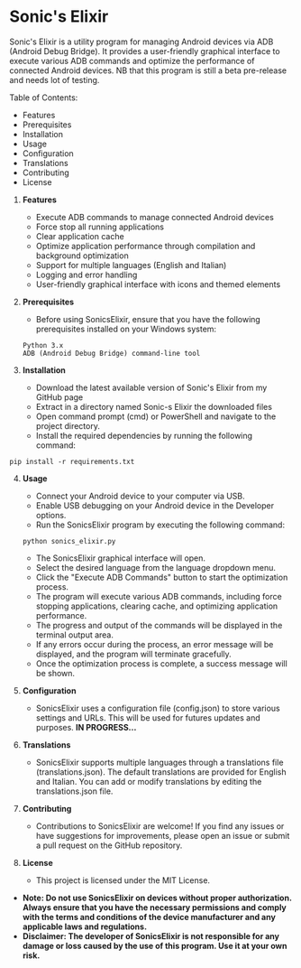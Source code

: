 # Sonic's Elixir

Sonic's Elixir is a utility program for managing Android devices via ADB (Android Debug Bridge). It provides a user-friendly graphical interface to execute various ADB commands and optimize the performance of connected Android devices. 
NB that this program is still a beta pre-release and needs lot of testing.

Table of Contents:  
* Features
* Prerequisites
* Installation
* Usage
* Configuration
* Translations
* Contributing
* License

1. **Features**
   * Execute ADB commands to manage connected Android devices
   * Force stop all running applications
   * Clear application cache
   * Optimize application performance through compilation and background optimization
   * Support for multiple languages (English and Italian)
   * Logging and error handling
   * User-friendly graphical interface with icons and themed elements

3. **Prerequisites**
   * Before using SonicsElixir, ensure that you have the following prerequisites installed on your Windows system:

    ```
    Python 3.x
    ADB (Android Debug Bridge) command-line tool
    ```

4. **Installation**
   * Download the latest available version of Sonic's Elixir from my GitHub page
   * Extract in a directory named Sonic-s Elixir the downloaded files
   * Open command prompt (cmd) or PowerShell and navigate to the project directory.
   * Install the required dependencies by running the following command:

```
pip install -r requirements.txt
```

4. **Usage**
   * Connect your Android device to your computer via USB.
   * Enable USB debugging on your Android device in the Developer options.
   * Run the SonicsElixir program by executing the following command:

   ```
   python sonics_elixir.py
   ```
   * The SonicsElixir graphical interface will open.
   * Select the desired language from the language dropdown menu.
   * Click the "Execute ADB Commands" button to start the optimization process.
   * The program will execute various ADB commands, including force stopping applications, clearing cache, and optimizing application performance.
   * The progress and output of the commands will be displayed in the terminal output area.
   * If any errors occur during the process, an error message will be displayed, and the program will terminate gracefully.
   * Once the optimization process is complete, a success message will be shown.

5. **Configuration**
   * SonicsElixir uses a configuration file (config.json) to store various settings and URLs. This will be used for futures updates and purposes. **IN PROGRESS...**

7. **Translations**
   * SonicsElixir supports multiple languages through a translations file (translations.json). The default translations are provided for English and Italian. You can add or modify translations by editing the translations.json file.

9. **Contributing**
    * Contributions to SonicsElixir are welcome! If you find any issues or have suggestions for improvements, please open an issue or submit a pull request on the GitHub repository.

11. **License**
    * This project is licensed under the MIT License.

* **Note: Do not use SonicsElixir on devices without proper authorization. Always ensure that you have the necessary permissions and comply with the terms and conditions of the device manufacturer and any applicable laws and regulations.**
* **Disclaimer: The developer of SonicsElixir is not responsible for any damage or loss caused by the use of this program. Use it at your own risk.**
